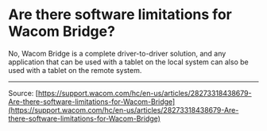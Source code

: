 # Are there software limitations for Wacom Bridge?

No, Wacom Bridge is a complete driver-to-driver solution, and any application that can be used with a tablet on the local system can also be used with a tablet on the remote system.

---
Source: [https://support.wacom.com/hc/en-us/articles/28273318438679-Are-there-software-limitations-for-Wacom-Bridge](https://support.wacom.com/hc/en-us/articles/28273318438679-Are-there-software-limitations-for-Wacom-Bridge)
